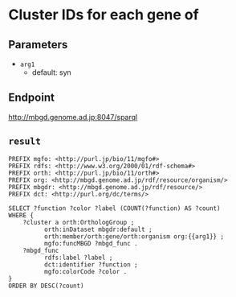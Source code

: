 # Cluster IDs for each gene of

## Parameters
* `arg1`
  * default: syn

## Endpoint
http://mbgd.genome.ad.jp:8047/sparql

## `result`

```sparql
PREFIX mgfo: <http://purl.jp/bio/11/mgfo#>
PREFIX rdfs: <http://www.w3.org/2000/01/rdf-schema#>
PREFIX orth: <http://purl.jp/bio/11/orth#>
PREFIX org: <http://mbgd.genome.ad.jp/rdf/resource/organism/>
PREFIX mbgdr: <http://mbgd.genome.ad.jp/rdf/resource/>
PREFIX dct: <http://purl.org/dc/terms/>

SELECT ?function ?color ?label (COUNT(?function) AS ?count)
WHERE {
    ?cluster a orth:OrthologGroup ;
          orth:inDataset mbgdr:default ;
          orth:member/orth:gene/orth:organism org:{{arg1}} ;
    	  mgfo:funcMBGD ?mbgd_func .
    ?mbgd_func
          rdfs:label ?label ;
          dct:identifier ?function ;
          mgfo:colorCode ?color .
}
ORDER BY DESC(?count)


```
